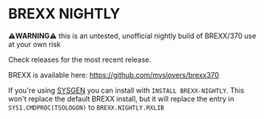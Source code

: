 # BREXX NIGHTLY

:warning:**WARNING**:warning: this is an untested, unofficial nightly build of BREXX/370 use at your own risk

Check releases for the most recent release.

BREXX is available here: https://github.com/mvslovers/brexx370

If you're using [SYSGEN](https://github.com/MVS-sysgen/sysgen) you can install with `INSTALL BREXX-NIGHTLY`. This won't replace the default BREXX install, but it will replace the entry in `SYS1.CMDPROC(TSOLOGON)` to `BREXX.NIGHTLY.RXLIB`